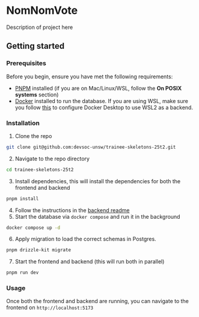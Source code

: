 # NomNomVote

Description of project here

## Getting started
### Prerequisites

Before you begin, ensure you have met the following requirements:
- [PNPM](https://pnpm.io/installation) installed (if you are on Mac/Linux/WSL, follow the **On POSIX systems** section)
- [Docker](https://www.docker.com/) installed to run the database. If you are using WSL, make sure you follow [this](https://docs.docker.com/desktop/features/wsl/) to configure
Docker Desktop to use WSL2 as a backend.

### Installation
1. Clone the repo
```bash
git clone git@github.com:devsoc-unsw/trainee-skeletons-25t2.git

```
2. Navigate to the repo directory
```bash
cd trainee-skeletons-25t2

```
3. Install dependencies, this will install the dependencies for both the frontend and backend
```bash
pnpm install
```
4. Follow the instructions in the [backend readme](./apps/backend/README.md)
5. Start the database via `docker compose` and run it in the background
```bash
docker compose up -d

```
6. Apply migration to load the correct schemas in Postgres.
```bash
pnpm drizzle-kit migrate
```
7. Start the frontend and backend (this will run both in parallel)
```bash
pnpm run dev

```

### Usage
Once both the frontend and backend are running, you can navigate to the frontend on `http://localhost:5173`

